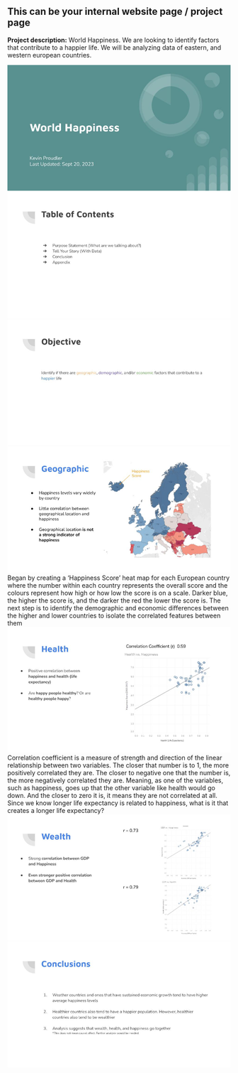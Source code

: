 ## This can be your internal website page / project page

**Project description:** World Happiness. We are looking to identify factors that contribute to a happier life. We will be analyzing data of eastern, and western european countries.


<img src="/World Happiness.jpg?raw=true"/>
<img src="/World Happiness (1).jpg?raw=true"/>
<img src="/World Happiness (2).jpg?raw=true"/>
<img src="/World Happiness (3).jpg?raw=true"/>
Began by creating a ‘Happiness Score’ heat map for each European country where the number within each country represents the overall score and the colours represent how high or how low the score is on a scale. Darker blue, the higher the score is, and the darker the red the lower the score is.
The next step is to identify the demographic and economic differences between the higher and lower countries to isolate the correlated features between them
</br>
<img src="/World Happiness (4).jpg?raw=true"/>
Correlation coefficient is a measure of strength and direction of the linear relationship between two variables. The closer that number is to 1, the more positively correlated they are. The closer to negative one that the number is, the more negatively correlated they are. Meaning, as one of the variables, such as happiness, goes up that the other variable like health would go down. And the closer to zero it is, it means they are not correlated at all.
Since we know longer life expectancy is related to happiness, what is it that creates a longer life expectancy?
</br>
<img src="/World Happiness (5).jpg?raw=true"/>
<img src="/World Happiness (6).jpg?raw=true"/>

